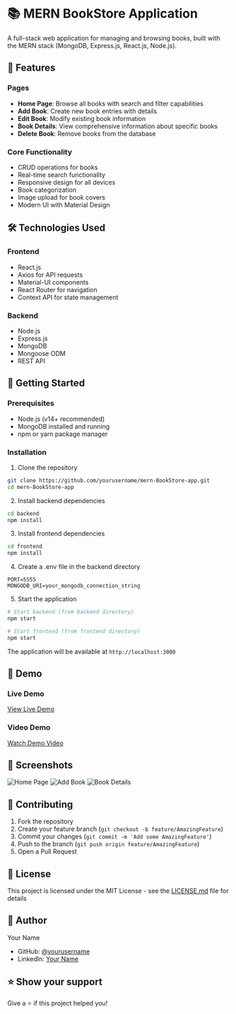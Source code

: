 # 📚 MERN BookStore Application

A full-stack web application for managing and browsing books, built with the MERN stack (MongoDB, Express.js, React.js, Node.js).

## 🚀 Features

### Pages
- **Home Page**: Browse all books with search and filter capabilities
- **Add Book**: Create new book entries with details
- **Edit Book**: Modify existing book information
- **Book Details**: View comprehensive information about specific books
- **Delete Book**: Remove books from the database

### Core Functionality
- CRUD operations for books
- Real-time search functionality
- Responsive design for all devices
- Book categorization
- Image upload for book covers
- Modern UI with Material Design

## 🛠️ Technologies Used

### Frontend
- React.js
- Axios for API requests
- Material-UI components
- React Router for navigation
- Context API for state management

### Backend
- Node.js
- Express.js
- MongoDB
- Mongoose ODM
- REST API

## 🏁 Getting Started

### Prerequisites
- Node.js (v14+ recommended)
- MongoDB installed and running
- npm or yarn package manager

### Installation

1. Clone the repository
```bash
git clone https://github.com/yourusername/mern-BookStore-app.git
cd mern-BookStore-app
```

2. Install backend dependencies
```bash
cd backend
npm install
```

3. Install frontend dependencies
```bash
cd frontend
npm install
```

4. Create a .env file in the backend directory
```env
PORT=5555
MONGODB_URI=your_mongodb_connection_string
```

5. Start the application
```bash
# Start backend (from backend directory)
npm start

# Start frontend (from frontend directory)
npm start
```

The application will be available at `http://localhost:3000`

## 🎥 Demo

### Live Demo
[View Live Demo](your-deployed-app-url)

### Video Demo
[Watch Demo Video](your-demo-video-url)

## 📸 Screenshots

![Home Page](path-to-homepage-screenshot)
![Add Book](path-to-add-book-screenshot)
![Book Details](path-to-book-details-screenshot)

## 🤝 Contributing

1. Fork the repository
2. Create your feature branch (`git checkout -b feature/AmazingFeature`)
3. Commit your changes (`git commit -m 'Add some AmazingFeature'`)
4. Push to the branch (`git push origin feature/AmazingFeature`)
5. Open a Pull Request

## 📝 License

This project is licensed under the MIT License - see the [LICENSE.md](LICENSE.md) file for details

## 👤 Author

Your Name
- GitHub: [@yourusername](https://github.com/yourusername)
- LinkedIn: [Your Name](https://linkedin.com/in/yourprofile)

## ⭐️ Show your support

Give a ⭐️ if this project helped you!

